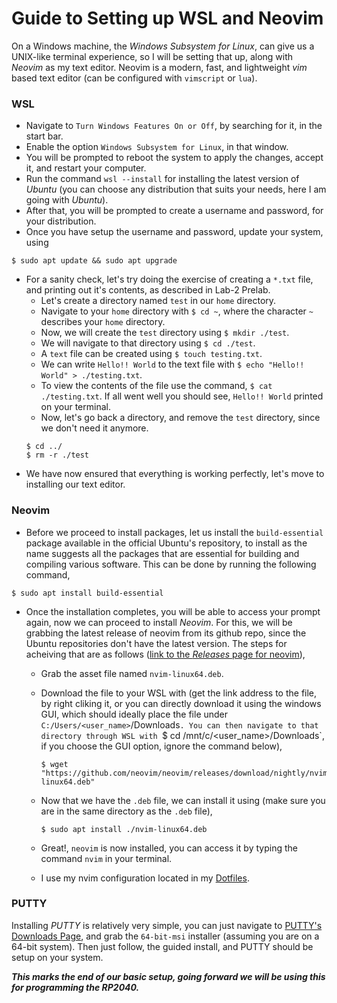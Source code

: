 # Guide to Setting up WSL and Neovim

On a Windows machine, the *Windows Subsystem for Linux*, can give us a UNIX-like terminal
experience, so I will be setting that up, along with *Neovim* as my text editor. Neovim is
a modern, fast, and lightweight *vim* based text editor (can be configured with `vimscript` or
`lua`).

### WSL

- Navigate to `Turn Windows Features On or Off`, by searching for it, in the start bar.
- Enable the option `Windows Subsystem for Linux`, in that window.
- You will be prompted to reboot the system to apply the changes, accept it, and restart your computer.
- Run the command `wsl --install` for installing the latest version of *Ubuntu* (you can choose any distribution that suits
your needs, here I am going with *Ubuntu*).
- After that, you will be prompted to create a username and password, for your distribution.
- Once you have setup the username and password, update your system, using
```
$ sudo apt update && sudo apt upgrade
```
- For a sanity check, let's try doing the exercise of creating a `*.txt` file, and printing out it's
contents, as described in Lab-2 Prelab.
    - Let's create a directory named `test` in our `home` directory.
    - Navigate to your `home` directory with `$ cd ~`, where the character `~` describes your `home` directory.
    - Now, we will create the `test` directory using `$ mkdir ./test`.
    - We will navigate to that directory using `$ cd ./test`.
    - A `text` file can be created using `$ touch testing.txt`.
    - We can write `Hello!! World` to the text file with `$ echo "Hello!! World" > ./testing.txt`.
    - To view the contents of the file use the command, `$ cat ./testing.txt`. If all went well you should see,
    `Hello!! World` printed on your terminal.
    - Now, let's go back a directory, and remove the `test` directory, since we don't need it anymore.
    ```
    $ cd ../
    $ rm -r ./test
    ```
- We have now ensured that everything is working perfectly, let's move to installing our text editor.

### Neovim

- Before we proceed to install packages, let us install the `build-essential` package available in the official
Ubuntu's repository, to install as the name suggests all the packages that are essential for building and compiling
various software. This can be done by running the following command,
```
$ sudo apt install build-essential
```
- Once the installation completes, you will be able to access your prompt again, now we can proceed to install
*Neovim*. For this, we will be grabbing the latest release of neovim from its github repo, since the Ubuntu
repositories don't have the latest version. The steps for acheiving that are as follows ([link to the *Releases* page for neovim](https://github.com/neovim/neovim/releases)),
    - Grab the asset file named `nvim-linux64.deb`.
    - Download the file to your WSL with (get the link address to the file, by right cliking it, or you
        can directly download it using the windows GUI, which should ideally place the file under `C:/Users/<user_name>`/Downloads`.
        You can then navigate to that directory through WSL with `$ cd /mnt/c/<user_name>/Downloads`, if you choose the GUI option,
        ignore the command below),

        ```
        $ wget "https://github.com/neovim/neovim/releases/download/nightly/nvim-linux64.deb"
        ```
    - Now that we have the `.deb` file, we can install it using (make sure you are in the same directory as the `.deb` file),
        ```
        $ sudo apt install ./nvim-linux64.deb
        ```
    - Great!, `neovim` is now installed, you can access it by typing the command `nvim` in your terminal.
    - I use my nvim configuration located in my [Dotfiles](https://github.com/Ruturajn/Dotfiles/tree/main/nvim).


### PUTTY

Installing *PUTTY* is relatively very simple, you can just navigate to [PUTTY's Downloads Page](https://www.chiark.greenend.org.uk/~sgtatham/putty/latest.html), and grab
the `64-bit-msi` installer (assuming you are on a 64-bit system). Then just follow, the guided install, and PUTTY should be setup on your system. 


***This marks the end of our basic setup, going forward we will be using this for programming the RP2040.***
